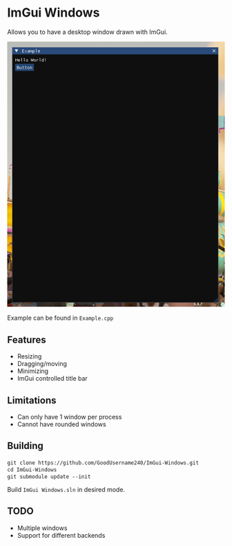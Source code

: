 # ImGui Windows

Allows you to have a desktop window drawn with ImGui.

![Image](https://github.com/GoodUsername240/ImGui-Windows/blob/main/Screenshot%202024-03-10%20225315.png?raw=true)

Example can be found in `Example.cpp`


## Features

- Resizing
- Dragging/moving
- Minimizing
- ImGui controlled title bar

## Limitations

- Can only have 1 window per process
- Cannot have rounded windows

## Building

```
git clone https://github.com/GoodUsername240/ImGui-Windows.git
cd ImGui-Windows
git submodule update --init
```
Build `ImGui Windows.sln` in desired mode.

## TODO

- Multiple windows
- Support for different backends